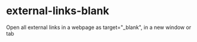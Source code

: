 # external-links-blank
Open all external links in a webpage as target="_blank", in a new window or tab
